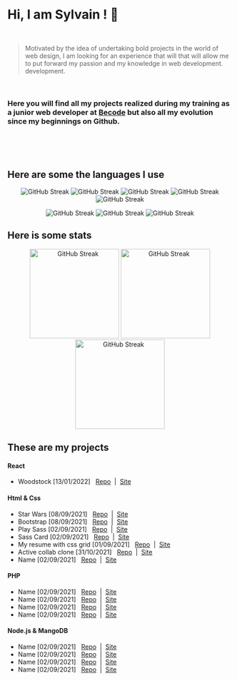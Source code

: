 # Hi, I am Sylvain ! :vulcan_salute:
<br>

> Motivated by the idea of undertaking bold projects in the world of web
> design, I am looking for an experience that will that will allow me to
> put forward my passion and my knowledge in web development.
> development.


<br>

### Here you will find all my projects realized during my training as a junior web developer at [Becode](https://becode.org/) but also all my evolution since my beginnings on Github.


<br>
<br>
<br>

## Here are some the languages I use 

<p align="center">
<img  src="https://img.shields.io/badge/JavaScript-F7DF1E?style=for-the-badge&logo=javascript&logoColor=black" alt="GitHub Streak">
<img  src="https://img.shields.io/badge/HTML5-E34F26?style=for-the-badge&logo=html5&logoColor=white" alt="GitHub Streak">
<img  src="https://img.shields.io/badge/CSS3-1572B6?style=for-the-badge&logo=css3&logoColor=white" alt="GitHub Streak">
<img  src="https://img.shields.io/badge/Sass-CC6699?style=for-the-badge&logo=sass&logoColor=white" alt="GitHub Streak">
<img  src="https://img.shields.io/badge/React-20232A?style=for-the-badge&logo=react&logoColor=61DAFB" alt="GitHub Streak">
</p>

<p align="center">
<img src="https://img.shields.io/badge/Node.js-43853D?style=for-the-badge&logo=node.js&logoColor=white" alt="GitHub Streak">
<img src="https://img.shields.io/badge/PHP-777BB4?style=for-the-badge&logo=php&logoColor=white" alt="GitHub Streak">
<img src="https://img.shields.io/badge/MongoDB-4EA94B?style=for-the-badge&logo=mongodb&logoColor=white" alt="GitHub Streak">
</p>

## Here is some stats

<p align="center">
<img height="200px" src="https://github-readme-stats.vercel.app/api?username=Sylvain-Valvassori&show_icons=true&theme=react" alt="GitHub Streak">
<img height="200px" src="https://github-readme-stats.vercel.app/api/top-langs/?username=Sylvain-Valvassori&layout=compact&theme=react" alt="GitHub Streak">
<img height="200px" src="https://github-readme-streak-stats.herokuapp.com?user=Sylvain-Valvassori&theme=react&hide_border=true&ring=FFFFFF" alt="GitHub Streak">
</p>

## These are my projects

#### React
 - Woodstock [13/01/2022]&nbsp;&nbsp; [Repo](https://github.com/Sylvain-Valvassori/woodstock)&nbsp; |&nbsp; [Site](https://sylvain-valvassori.github.io/woodstock/)

#### Html & Css
- Star Wars [08/09/2021]&nbsp;&nbsp; [Repo](https://github.com/Sylvain-Valvassori/Star-Wars-crawl)&nbsp; |&nbsp; [Site](https://sylvain-valvassori.github.io/Star-Wars-crawl/)
- Bootstrap [08/09/2021]&nbsp;&nbsp; [Repo](https://sylvain-valvassori.github.io/bootstrap-training/)&nbsp; |&nbsp; [Site]()
- Play Sass [02/09/2021]&nbsp;&nbsp; [Repo](https://github.com/Sylvain-Valvassori/Play-Sass)&nbsp; |&nbsp; [Site](https://sylvain-valvassori.github.io/Play-Sass/)
- Sass Card [02/09/2021]&nbsp;&nbsp; [Repo](https://github.com/Sylvain-Valvassori/Sass-Card)&nbsp; |&nbsp; [Site](https://sylvain-valvassori.github.io/Sass-Card/)
- My resume with css grid [01/09/2021]&nbsp;&nbsp; [Repo](https://github.com/Sylvain-Valvassori/My-CV)&nbsp; |&nbsp; [Site](https://sylvain-valvassori.github.io/My-CV/)
- Active collab clone [31/10/2021]&nbsp;&nbsp; [Repo](https://github.com/Sylvain-Valvassori/Active-collab-clone)&nbsp; |&nbsp; [Site](https://sylvain-valvassori.github.io/Active-collab-clone/)
- Name [02/09/2021]&nbsp;&nbsp; [Repo]()&nbsp; |&nbsp; [Site]()

#### PHP
- Name [02/09/2021]&nbsp;&nbsp; [Repo]()&nbsp; |&nbsp; [Site]()
- Name [02/09/2021]&nbsp;&nbsp; [Repo]()&nbsp; |&nbsp; [Site]()
- Name [02/09/2021]&nbsp;&nbsp; [Repo]()&nbsp; |&nbsp; [Site]()
- Name [02/09/2021]&nbsp;&nbsp; [Repo]()&nbsp; |&nbsp; [Site]()

#### Node.js & MangoDB
- Name [02/09/2021]&nbsp;&nbsp; [Repo]()&nbsp; |&nbsp; [Site]()
- Name [02/09/2021]&nbsp;&nbsp; [Repo]()&nbsp; |&nbsp; [Site]()
- Name [02/09/2021]&nbsp;&nbsp; [Repo]()&nbsp; |&nbsp; [Site]()
- Name [02/09/2021]&nbsp;&nbsp; [Repo]()&nbsp; |&nbsp; [Site]()






